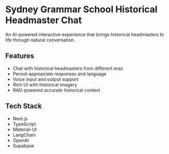 # Sydney Grammar School Historical Headmaster Chat

An AI-powered interactive experience that brings historical headmasters to life through natural conversation.

## Features

- Chat with historical headmasters from different eras
- Period-appropriate responses and language
- Voice input and output support
- Rich UI with historical imagery
- RAG-powered accurate historical context

## Tech Stack

- Next.js
- TypeScript
- Material-UI
- LangChain
- OpenAI
- Supabase